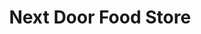 ---
title: "Next Door Food Store"
url: /mount-pleasant/next-door-food-store-south-mission-street/
shop: convenience
---